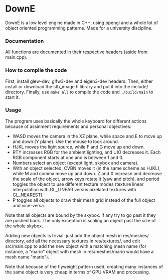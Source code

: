 # DownE
DownE is a low level engine made in C++, using opengl and a whole lot of object oriented programming patterns. Made for a university discipline.

### Documentation
All functions are documented in their respective headers (aside from main.cpp).

### How to compile the code
First, install glew-dev, glfw3-dev and eigen3-dev headers.
Then, either install or download the stb_image.h library and put it into the include/ directory.
Finally, use `make all` to compile the code and `./build/main` to start it.

### Usage
The program uses basically the whole keyboard for different actions because of assinment requirements and personal objectives:
* WASD moves the camera in the XZ plane, while space and E to move up and down (Y plane). Use the mouse to look around.
* HJKL moves the light source, while F and G move up and down.
* RTY increases RGB for the ambient lighting, and UIO decreases it. Each RGB component starts at one and is between 1 and 0.
* Numbers select an object (except light, skybox and camera).
* With an object selected, CVBN moves it (in the same scheme as HJKL), while M and comma move up and down. Z and X increase and decrease the scale of the object, arrow keys rotate it (yaw and pitch), and period toggles the object to use different texture modes (texture linear interpolation with GL_LINEAR versus pixelated textures with GL_NEAREST).
* P toggles all objects to draw their mesh grid instead of the full object and vice-versa.

Note that all objects are bound by the skybox. If any try to go past it they are pushed back. The only exception is scaling an object past the size of the whole skybox.

Adding new objects is trivial: just add the object mesh in res/meshes/ directory, add all the necessary textures in res/textures/, and edit src/main.cpp to add the new object with a matching mesh name (for instance, a "mario" object with mesh in res/meshes/mario would have a mesh name "mario").

Note that because of the flyweight pattern used, creating many instances of the same object is very cheap in terms of GPU VRAM and processing.

